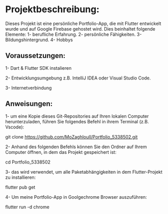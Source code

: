 # Projektbeschreibung: 
Dieses Projekt ist eine persönliche Portfolio-App, die mit Flutter entwickelt wurde und auf Google Firebase gehostet wird. Dies beinhaltet folgende Elemente: 
1- berufliche Erfahrung. 
2- persönliche Fähigkeiten. 
3- Bildungshintergrund. 
4- Hobbys


## Voraussetzungen: 

1- Dart & Flutter SDK instalieren

2- Entwicklungsumgebung z.B. IntelliJ IDEA oder Visual Studio Code.

3- Internetverbindung 

## Anweisungen: 

1- um eine Kopie dieses Git-Repositories auf Ihren lokalen Computer herunterzuladen, führen Sie folgendes Befehl in ihrem Terminal (z.B. Vscode): 

git clone https://github.com/MoZaghloull/Portfolio_5338502.git


2- Anhand des folgenden Befehls können Sie den Ordner auf Ihrem Computer öffnen, in dem das Projekt gespeichert ist: 

cd Portfolio_5338502


3- das wird verwendet, um alle Paketabhängigkeiten in dem Flutter-Projekt zu installieren:

flutter pub get

4- Um meine Portfolio-App in Goolgechrome Browser auszuführen: 

flutter run -d chrome
